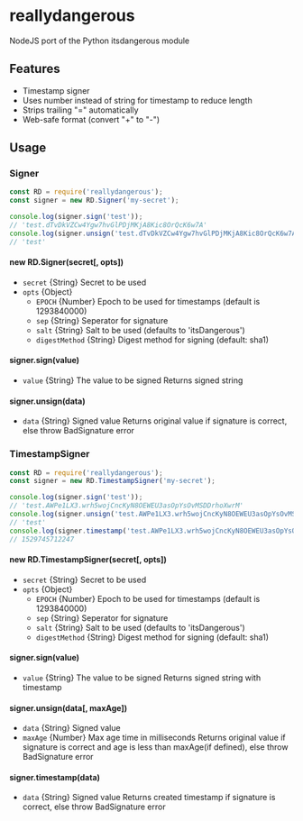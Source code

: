 # reallydangerous
NodeJS port of the Python itsdangerous module

## Features
- Timestamp signer
- Uses number instead of string for timestamp to reduce length
- Strips trailing "=" automatically
- Web-safe format (convert "+" to "-")

## Usage
### Signer
```javascript
const RD = require('reallydangerous');
const signer = new RD.Signer('my-secret');

console.log(signer.sign('test'));
// 'test.dTvDkVZCw4Ygw7hvGlPDjMKjA8Kic8OrQcK6w7A'
console.log(signer.unsign('test.dTvDkVZCw4Ygw7hvGlPDjMKjA8Kic8OrQcK6w7A'));
// 'test'
```
#### new RD.Signer(secret[, opts])
* `secret` {String} Secret to be used
* `opts` {Object}
  * `EPOCH` {Number} Epoch to be used for timestamps (default is 1293840000)
  * `sep` {String} Seperator for signature
  * `salt` {String} Salt to be used (defaults to 'itsDangerous')
  * `digestMethod` {String} Digest method for signing (default: sha1)

#### signer.sign(value)
* `value` {String} The value to be signed
Returns signed string

#### signer.unsign(data)
* `data` {String} Signed value
Returns original value if signature is correct, else throw BadSignature error

### TimestampSigner
```javascript
const RD = require('reallydangerous');
const signer = new RD.TimestampSigner('my-secret');

console.log(signer.sign('test'));
// 'test.AWPe1LX3.wrh5wojCncKyN8OEWEU3asOpYsOvMSDDrhoXwrM'
console.log(signer.unsign('test.AWPe1LX3.wrh5wojCncKyN8OEWEU3asOpYsOvMSDDrhoXwrM'));
// 'test'
console.log(signer.timestamp('test.AWPe1LX3.wrh5wojCncKyN8OEWEU3asOpYsOvMSDDrhoXwrM'));
// 1529745712247
```

#### new RD.TimestampSigner(secret[, opts])
* `secret` {String} Secret to be used
* `opts` {Object}
  * `EPOCH` {Number} Epoch to be used for timestamps (default is 1293840000)
  * `sep` {String} Seperator for signature
  * `salt` {String} Salt to be used (defaults to 'itsDangerous')
  * `digestMethod` {String} Digest method for signing (default: sha1)
  
#### signer.sign(value)
* `value` {String} The value to be signed
Returns signed string with timestamp

#### signer.unsign(data[, maxAge])
* `data` {String} Signed value
* `maxAge` {Number} Max age time in milliseconds
Returns original value if signature is correct and age is less than maxAge(if defined), else throw BadSignature error

#### signer.timestamp(data)
* `data` {String} Signed value
Returns created timestamp if signature is correct, else throw BadSignature error

